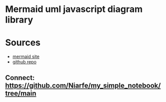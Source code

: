 # Mermaid uml javascript diagram library

# Sources
* [mermaid site](https://mermaid.js.org/)
* [github repo](https://github.com/mermaid-js/mermaid)

## Connect: https://github.com/Niarfe/my_simple_notebook/tree/main
